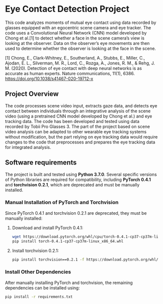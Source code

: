 # Eye Contact Detection Project
This code analyzes moments of mutual eye contact using data recorded by glasses equipped with an egocentric scene camera and eye tracker. The code uses a Convolutional Neural Network (CNN) model developed by Chong et al.[1] to detect whether a face in the scene camera’s view is looking at the observer. Data on the observer’s eye movements are then used to determine whether the observer is looking at the face in the scene.

[1] Chong, E., Clark-Whitney, E., Southerland, A., Stubbs, E., Miller, C., Ajodan, E. L., Silverman, M. R., Lord, C., Rozga, A., Jones, R. M., & Rehg, J. M. (2020). Detection of eye contact with deep neural networks is as accurate as human experts. Nature communications, 11(1), 6386. https://doi.org/10.1038/s41467-020-19712-x

## Project Overview

The code processes scene video input, extracts gaze data, and detects eye contact between individuals through an integrative analysis of the scene video (using a pretrained CNN model developed by Chong et al.) and eye tracking data. The code has been developed and tested using data recorded by Tobii Pro Glasses 3. The part of the project based on scene video analysis can be adapted to other wearable eye tracking systems without modification, but the part relying on eye tracking data would require changes to the code that preprocesses and prepares the eye tracking data for integrated analysis.

## Software requirements

The project is built and tested using **Python 3.7.0**. Several specific versions of Python libraries are required for compatibility, including **PyTorch 0.4.1** and **torchvision 0.2.1**, which are deprecated and must be manually installed.

### Manual Installation of PyTorch and Torchvision

Since PyTorch 0.4.1 and torchvision 0.2.1 are deprecated, they must be manually installed:

1. Download and install PyTorch 0.4.1:

    ```bash
    wget https://download.pytorch.org/whl/cpu/torch-0.4.1-cp37-cp37m-linux_x86_64.whl
    pip install torch-0.4.1-cp37-cp37m-linux_x86_64.whl
    ```

2. Install torchvision 0.2.1:

    ```bash
    pip install torchvision==0.2.1 -f https://download.pytorch.org/whl/torch_stable.html
    ```

### Install Other Dependencies

After manually installing PyTorch and torchvision, the remaining dependencies can be installed using:

```bash
pip install -r requirements.txt
```
